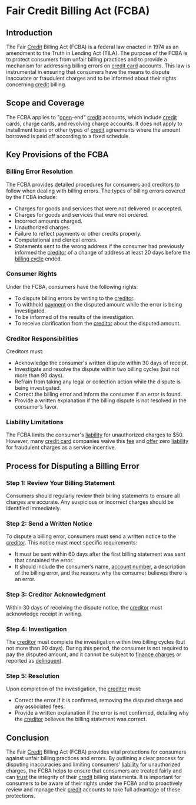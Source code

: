 # Fair Credit Billing Act (FCBA)

## Introduction
The Fair [Credit](../c/credit.md) Billing Act (FCBA) is a federal law enacted in 1974 as an amendment to the Truth in Lending Act (TILA). The purpose of the FCBA is to protect consumers from unfair billing practices and to provide a mechanism for addressing billing errors on [credit card](../c/credit_card.md) accounts. This law is instrumental in ensuring that consumers have the means to dispute inaccurate or fraudulent charges and to be informed about their rights concerning [credit](../c/credit.md) billing.

## Scope and Coverage

The FCBA applies to "[open](../o/open.md)-end" [credit](../c/credit.md) accounts, which include [credit](../c/credit.md) cards, charge cards, and revolving charge accounts. It does not apply to installment loans or other types of [credit](../c/credit.md) agreements where the amount borrowed is paid off according to a fixed schedule.

## Key Provisions of the FCBA

### Billing Error Resolution

The FCBA provides detailed procedures for consumers and creditors to follow when dealing with billing errors. The types of billing errors covered by the FCBA include:
- Charges for goods and services that were not delivered or accepted.
- Charges for goods and services that were not ordered.
- Incorrect amounts charged.
- Unauthorized charges.
- Failure to reflect payments or other credits properly.
- Computational and clerical errors.
- Statements sent to the wrong address if the consumer had previously informed the [creditor](../c/creditor.md) of a change of address at least 20 days before the [billing cycle](../b/billing_cycle.md) ended.

### Consumer Rights

Under the FCBA, consumers have the following rights:
- To dispute billing errors by writing to the [creditor](../c/creditor.md).
- To withhold [payment](../p/payment.md) on the disputed amount while the error is being investigated.
- To be informed of the results of the investigation.
- To receive clarification from the [creditor](../c/creditor.md) about the disputed amount.

### Creditor Responsibilities

Creditors must:
- Acknowledge the consumer's written dispute within 30 days of receipt.
- Investigate and resolve the dispute within two billing cycles (but not more than 90 days).
- Refrain from taking any legal or collection action while the dispute is being investigated.
- Correct the billing error and inform the consumer if an error is found.
- Provide a written explanation if the billing dispute is not resolved in the consumer’s favor.

### Liability Limitations

The FCBA limits the consumer's [liability](../l/liability.md) for unauthorized charges to $50. However, many [credit card](../c/credit_card.md) companies waive this [fee](../f/fee.md) and [offer](../o/offer.md) zero [liability](../l/liability.md) for fraudulent charges as a service incentive.

## Process for Disputing a Billing Error

### Step 1: Review Your Billing Statement

Consumers should regularly review their billing statements to ensure all charges are accurate. Any suspicious or incorrect charges should be identified immediately.

### Step 2: Send a Written Notice

To dispute a billing error, consumers must send a written notice to the [creditor](../c/creditor.md). This notice must meet specific requirements:
- It must be sent within 60 days after the first billing statement was sent that contained the error.
- It should include the consumer’s name, [account number](../a/account_number.md), a description of the billing error, and the reasons why the consumer believes there is an error.

### Step 3: Creditor Acknowledgment

Within 30 days of receiving the dispute notice, the [creditor](../c/creditor.md) must acknowledge receipt in writing. 

### Step 4: Investigation

The [creditor](../c/creditor.md) must complete the investigation within two billing cycles (but not more than 90 days). During this period, the consumer is not required to pay the disputed amount, and it cannot be subject to [finance charges](../f/finance_charge.md) or reported as [delinquent](../d/delinquent.md).

### Step 5: Resolution

Upon completion of the investigation, the [creditor](../c/creditor.md) must:
- Correct the error if it is confirmed, removing the disputed charge and any associated fees.
- Provide a written explanation if the error is not confirmed, detailing why the [creditor](../c/creditor.md) believes the billing statement was correct.

## Conclusion

The Fair [Credit](../c/credit.md) Billing Act (FCBA) provides vital protections for consumers against unfair billing practices and errors. By outlining a clear process for disputing inaccuracies and limiting consumers' [liability](../l/liability.md) for unauthorized charges, the FCBA helps to ensure that consumers are treated fairly and can [trust](../t/trust.md) the integrity of their [credit](../c/credit.md) billing statements. It is important for consumers to be aware of their rights under the FCBA and to proactively review and manage their [credit](../c/credit.md) accounts to take full advantage of these protections.